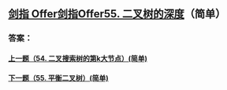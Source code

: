 ## [ 剑指 Offer剑指Offer55. 二叉树的深度](https://leetcode-cn.com/problems/merge-two-sorted-lists/)（简单）





### 答案：



#### [上一题（54. 二叉搜索树的第k大节点）(简单)](https://github.com/sdwwld/leetCode/blob/master/src/main/java/com/wld/java/offer/剑指Offer54.md)

#### [下一题（55. 平衡二叉树）(简单)](https://github.com/sdwwld/leetCode/blob/master/src/main/java/com/wld/java/offer/剑指Offer55-II.md)